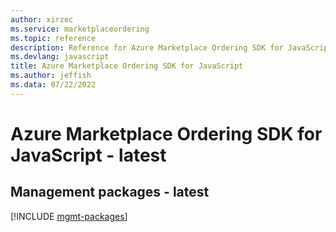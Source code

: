 ```yaml
---
author: xirzec
ms.service: marketplaceordering
ms.topic: reference
description: Reference for Azure Marketplace Ordering SDK for JavaScript
ms.devlang: javascript
title: Azure Marketplace Ordering SDK for JavaScript
ms.author: jeffish
ms.data: 07/22/2022
---
```

# Azure Marketplace Ordering SDK for JavaScript - latest

## Management packages - latest
[!INCLUDE [mgmt-packages](marketplace-ordering-mgmt-index.md)]